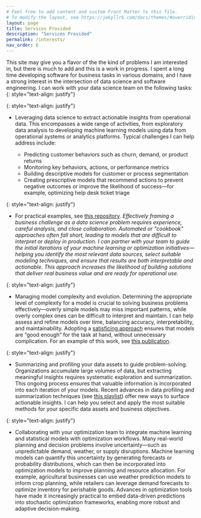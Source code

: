 ```yaml
---
# Feel free to add content and custom Front Matter to this file.
# To modify the layout, see https://jekyllrb.com/docs/themes/#overriding-theme-defaults
layout: page
title: Services Provided
description: "Services Provided"
permalink: /interests/
nav_order: 6
---
```



This site may give you a flavor of the the kind of problems I am interested in, but there is much to add and this is a work in progress. I spent a long time developing software for business tasks in various domains, and I have a strong interest in the intersection of data science and software engineering. I can work with your data science team on the following tasks:
{: style="text-align: justify"} 

{: style="text-align: justify"} 
* Leveraging data science to extract actionable insights from operational data. This encompasses a wide range of activities, from exploratory data analysis to developing machine learning models using data from operational systems or analytics platforms. Typical challenges I can help address include:

    * Predicting customer behaviors such as churn, demand, or product returns
    * Monitoring key behaviors, actions, or performance metrics
    * Building descriptive models for customer or process segmentation
    * Creating prescriptive models that recommend actions to prevent negative outcomes or improve the likelihood of success—for example, optimizing help desk ticket triage
 
{: style="text-align: justify"} 
* For practical examples, see [this repository](https://github.com/rajivsam/descriptive_analytics/). *Effectively framing a business challenge as a data science problem requires experience, careful analysis, and close collaboration. Automated or "cookbook" approaches often fall short, leading to models that are difficult to interpret or deploy in production. I can partner with your team to guide the initial iterations of your machine learning or optimization initiatives—helping you identify the most relevant data sources, select suitable modeling techniques, and ensure that results are both interpretable and actionable. This approach increases the likelihood of building solutions that deliver real business value and are ready for operational use.* 


{: style="text-align: justify"}
* Managing model complexity and evolution. Determining the appropriate level of complexity for a model is crucial to solving business problems effectively—overly simple models may miss important patterns, while overly complex ones can be difficult to interpret and maintain. I can help assess and refine models over time, balancing accuracy, interpretability, and maintainability. Adopting a [satisficing approach](https://en.wikipedia.org/wiki/Satisficing) ensures that models are “good enough” for the task at hand, without unnecessary complication. For an example of this work, see [this publication](https://journals.sagepub.com/doi/10.3233/DS-210034).

{: style="text-align: justify"} 
* Summarizing and profiling your data assets to guide problem-solving. Organizations accumulate large volumes of data, but extracting meaningful insights requires systematic exploration and summarization. This ongoing process ensures that valuable information is incorporated into each iteration of your models. Recent advances in data profiling and summarization techniques (see [this playlist](https://www.youtube.com/watch?v=byJ2zujIPh8&list=PLgKuh-lKre13d6vkwc3NrEh2YguAe-XLV)) offer new ways to surface actionable insights. I can help you select and apply the most suitable methods for your specific data assets and business objectives.

{: style="text-align: justify"} 
* Collaborating with your optimization team to integrate machine learning and statistical models with optimization workflows. Many real-world planning and decision problems involve uncertainty—such as unpredictable demand, weather, or supply disruptions. Machine learning models can quantify this uncertainty by generating forecasts or probability distributions, which can then be incorporated into optimization models to improve planning and resource allocation. For example, agricultural businesses can use weather prediction models to inform crop planning, while retailers can leverage demand forecasts to optimize inventory for perishable goods. Advances in optimization tools have made it increasingly practical to embed data-driven predictions into stochastic optimization frameworks, enabling more robust and adaptive decision-making.






